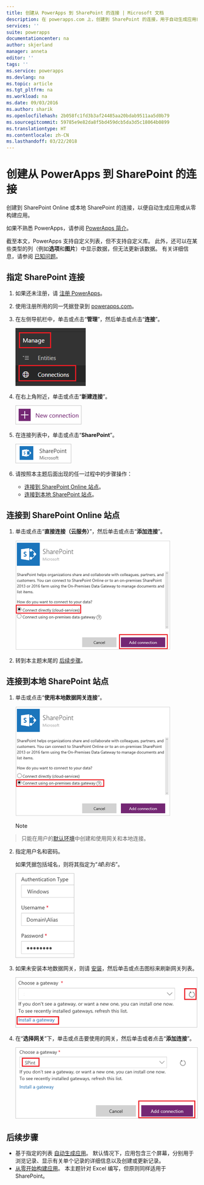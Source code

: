 ```yaml
---
title: 创建从 PowerApps 到 SharePoint 的连接 | Microsoft 文档
description: 在 powerapps.com 上，创建到 SharePoint 的连接，用于自动生成应用或从零构建应用。
services: ''
suite: powerapps
documentationcenter: na
author: skjerland
manager: anneta
editor: ''
tags: ''
ms.service: powerapps
ms.devlang: na
ms.topic: article
ms.tgt_pltfrm: na
ms.workload: na
ms.date: 09/03/2016
ms.author: sharik
ms.openlocfilehash: 2b058fc1fd3b3af24485aa20bdab9511aa5d0b79
ms.sourcegitcommit: 59785e9e82da8f5bd459dcb5da3d5c18064b0899
ms.translationtype: HT
ms.contentlocale: zh-CN
ms.lasthandoff: 03/22/2018
---
```

# <a name="create-a-connection-to-sharepoint-from-powerapps"></a>创建从 PowerApps 到 SharePoint 的连接
创建到 SharePoint Online 或本地 SharePoint 的连接，以便自动生成应用或从零构建应用。

如果不熟悉 PowerApps，请参阅 [PowerApps 简介](getting-started.md)。

截至本文，PowerApps 支持自定义列表，但不支持自定义库。 此外，还可以在某些类型的列（例如**选项**和**图片**）中显示数据，但无法更新该数据。 有关详细信息，请参阅 [已知问题](connections/connection-sharepoint-online.md#known-issues)。

## <a name="specify-a-sharepoint-connection"></a>指定 SharePoint 连接
1. 如果还未注册，请 [注册 PowerApps](../signup-for-powerapps.md)。

2. 使用注册所用的同一凭据登录到 [powerapps.com](https://web.powerapps.com)。

3. 在左侧导航栏中，单击或点击“**管理**”，然后单击或点击“**连接**”。

    ![“文件”菜单上的“新建”选项](./media/connect-to-sharepoint/manage-connections.png)

4. 在右上角附近，单击或点击“**新建连接**”。

    ![新建连接按钮](./media/connect-to-sharepoint/new-connection.png)

5. 在连接列表中，单击或点击“**SharePoint**”。

    ![添加 SharePoint 连接](./media/connect-to-sharepoint/add-sp-portal.png)

6. 请按照本主题后面出现的任一过程中的步骤操作：

   * [连接到 SharePoint Online 站点](connect-to-sharepoint.md#connect-to-a-sharepoint-online-site)。
   * [连接到本地 SharePoint 站点](connect-to-sharepoint.md#connect-to-an-on-premises-sharepoint-site)。

## <a name="connect-to-a-sharepoint-online-site"></a>连接到 SharePoint Online 站点
1. 单击或点击“**直接连接（云服务）**”，然后单击或点击“**添加连接**”。

    ![选择 SharePoint Online](./media/connect-to-sharepoint/choose-online.png)

2. 转到本主题末尾的 [后续步骤](connect-to-sharepoint.md#next-steps)。

## <a name="connect-to-an-on-premises-sharepoint-site"></a>连接到本地 SharePoint 站点
1. 单击或点击“**使用本地数据网关连接**”。

    ![选择本地 SharePoint](./media/connect-to-sharepoint/choose-onprem.png)

    > [!NOTE]
> 只能在用户的[默认环境](working-with-environments.md)中创建和使用网关和本地连接。

2. 指定用户名和密码。

    如果凭据包括域名，则将其指定为“*域\别名*”。

    ![指定凭据](./media/connect-to-sharepoint/specify-credentials.png)

3. 如果未安装本地数据网关，则请 [安装](gateway-reference.md)，然后单击或点击图标来刷新网关列表。

    ![安装网关](./media/connect-to-sharepoint/install-gateway.png)

4. 在“**选择网关**”下，单击或点击要使用的网关，然后单击或者点击“**添加连接**”。

    ![选择网关](./media/connect-to-sharepoint/choose-gateway.png)

## <a name="next-steps"></a>后续步骤
* 基于指定的列表 [自动生成应用](app-from-sharepoint.md)。 默认情况下，应用包含三个屏幕，分别用于浏览记录、显示有关单个记录的详细信息以及创建或更新记录。
* [从零开始构建应用](get-started-create-from-blank.md)。 本主题针对 Excel 编写，但原则同样适用于 SharePoint。
